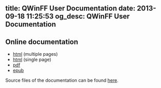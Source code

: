 title: QWinFF User Documentation
date: 2013-09-18 11:25:53
og_desc: QWinFF User Documentation
---

Online documentation
--------------------

- [html](http://qwinff.github.io/qwinff-doc/html/) (multiple pages)
- [html](http://qwinff.github.io/qwinff-doc/singlehtml/) (single page)
- [pdf](http://qwinff.github.io/qwinff-doc/latexpdf/qwinff.pdf)
- [epub](http://qwinff.github.io/qwinff-doc/epub/qwinff.epub)

Source files of the documentation can be found [here](http://github.com/qwinff/qwinff-doc/).
